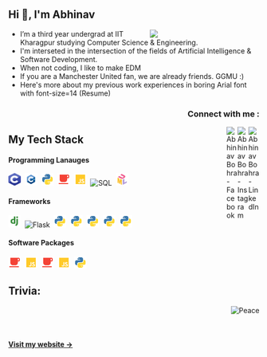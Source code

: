 <!--p align="center"><img src="https://github.com/abhinav-bohra/abhinav-bohra/blob/main/abhinav.gif" width="1380px" height="280px"></p-->

<h2 align="left">Hi 👋, I'm Abhinav</h2>
<!--Intro Section-->
<img src="https://github.com/chiraag-kakar/chiraag-kakar/blob/master/hadder.gif" width="220px" align="right">

- I’m a third year undergrad at IIT Kharagpur studying Computer Science & Engineering.
- I'm interseted in the intersection of the fields of Artificial Intelligence & Software Development.
- When not coding, I like to make EDM 
- If you are a Manchester United fan, we are already friends. GGMU :)
- Here's more about my previous work experiences in boring Arial font with font-size=14 (Resume) 


<!--Connect Section-->
<h3 align="right">Connect with me :</h3>
<a href="https://linkedin.com/in/abhinav-bohra">
	<img align="right" alt="Abhinav Bohra - LinkedIn" width="22px" src="https://upload.wikimedia.org/wikipedia/commons/thumb/e/e9/Linkedin_icon.svg/256px-Linkedin_icon.svg.png"/>
</a>
<a href="https://instagram.com/abhinavbohra01">
	<img align="right" alt="Abhinav Bohra - Instagram" width="22px" src="https://cdn.jsdelivr.net/npm/simple-icons@v3/icons/instagram.svg"/>
</a>
<a href="https://facebook.com/abhinavbohra01">
	<img align="right" alt="Abhinav Bohra - Facebook" width="22px" src="https://cdn.jsdelivr.net/npm/simple-icons@v3/icons/facebook.svg"/>
</a>

<!--Skills Section-->
## My Tech Stack
<p align="left">
	<h4> Programming Lanauges</h4><p>
	<img src="https://github.com/abhinav-bohra/abhinav-bohra/blob/main/icons/c.svg" alt="C" width="25" height="25" />&nbsp;
	<img src="https://github.com/abhinav-bohra/abhinav-bohra/blob/main/icons/cpp.svg" alt="C++" width="25" height="25" />&nbsp;
	<img src="https://github.com/PKief/vscode-material-icon-theme/blob/master/icons/python.svg" alt="python" width="25" height="25" />&nbsp;
	<img src="https://github.com/PKief/vscode-material-icon-theme/blob/master/icons/java.svg" alt="java" width="25" height="25" />&nbsp;
	<img src="https://github.com/PKief/vscode-material-icon-theme/blob/master/icons/javascript.svg" alt="javascript" width="25" height="25" />&nbsp;
	<img src="https://github.com/PKief/vscode-material-icon-theme/blob/master/icons/sql.svg" alt="SQL" width="25" height="25" />&nbsp;
	<img src="https://github.com/PKief/vscode-material-icon-theme/blob/master/icons/uml.svg" alt="UML" width="25" height="25" />&nbsp;</p>	
	<h4> Frameworks</h4><p>
	<img src="https://github.com/PKief/vscode-material-icon-theme/blob/master/icons/django.svg" alt="Django" width="25" height="25" />&nbsp;
	<img src="https://github.com/PKief/vscode-material-icon-theme/blob/master/icons/flask.svg" alt="Flask" width="25" height="25" />&nbsp;
	<img src="https://github.com/PKief/vscode-material-icon-theme/blob/master/icons/python.svg" alt="Scikit Learn" width="25" height="25" />&nbsp;
	<img src="https://github.com/PKief/vscode-material-icon-theme/blob/master/icons/python.svg" alt="TensorFlow" width="25" height="25" />&nbsp;
	<img src="https://github.com/PKief/vscode-material-icon-theme/blob/master/icons/python.svg" alt="Keras" width="25" height="25" />&nbsp;
	<img src="https://github.com/PKief/vscode-material-icon-theme/blob/master/icons/python.svg" alt="Numpy" width="25" height="25" />&nbsp;
	<img src="https://github.com/PKief/vscode-material-icon-theme/blob/master/icons/python.svg" alt="Pandas" width="25" height="25" />&nbsp;</p>	
	<h4>Software Packages</h4><p>
	<img src="https://github.com/PKief/vscode-material-icon-theme/blob/master/icons/java.svg" alt="java" width="25" height="25" />&nbsp;
	<img src="https://github.com/PKief/vscode-material-icon-theme/blob/master/icons/javascript.svg" alt="javascript" width="25" height="25" />&nbsp;
	<img src="https://github.com/PKief/vscode-material-icon-theme/blob/master/icons/java.svg" alt="java" width="25" height="25" />&nbsp;
	<img src="https://github.com/PKief/vscode-material-icon-theme/blob/master/icons/javascript.svg" alt="javascript" width="25" height="25" />&nbsp;
	<img src="https://github.com/PKief/vscode-material-icon-theme/blob/master/icons/python.svg" alt="python" width="25" height="25" />&nbsp;</p>
</p>

<!--Trivia Section-->
## Trivia:

<img align="right" src="https://res.cloudinary.com/murshidazher/image/upload/w_auto,dpr_1.0,c_scale,f_webp,fl_awebp.progressive.progressive:semi,f_webp,fl_awebp,q_100/readme-peace.png" height="140" title="Peace" />

<br/><br/><br/><br/>
**[Visit my website &rarr;](https://abhinavbohra.technology/)**
